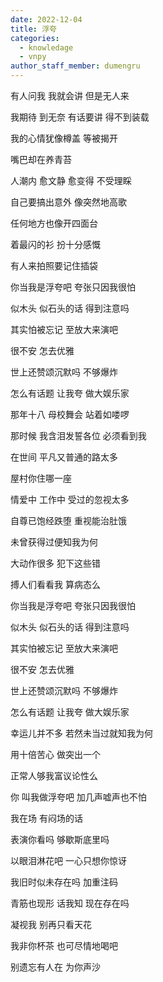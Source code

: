 ```yaml
---
date: 2022-12-04
title: 浮夸
categories:
  - knowledage
  - vnpy
author_staff_member: dumengru
---
```


有人问我 我就会讲 但是无人来

我期待 到无奈 有话要讲 得不到装载

我的心情犹像樽盖 等被揭开

嘴巴却在养青苔

人潮内 愈文静 愈变得 不受理睬

自己要搞出意外 像突然地高歌

任何地方也像开四面台

着最闪的衫 扮十分感慨

有人来拍照要记住插袋

你当我是浮夸吧 夸张只因我很怕

似木头 似石头的话 得到注意吗

其实怕被忘记 至放大来演吧

很不安 怎去优雅

世上还赞颂沉默吗 不够爆炸

怎么有话题 让我夸 做大娱乐家

那年十八 母校舞会 站着如喽啰

那时候 我含泪发誓各位 必须看到我

在世间 平凡又普通的路太多

屋村你住哪一座

情爱中 工作中 受过的忽视太多

自尊已饱经跌堕 重视能治肚饿

未曾获得过便知我为何

大动作很多 犯下这些错

搏人们看看我 算病态么

你当我是浮夸吧 夸张只因我很怕

似木头 似石头的话 得到注意吗

其实怕被忘记 至放大来演吧

很不安 怎去优雅

世上还赞颂沉默吗 不够爆炸

怎么有话题 让我夸 做大娱乐家

幸运儿并不多 若然未当过就知我为何

用十倍苦心 做突出一个

正常人够我富议论性么

你 叫我做浮夸吧 加几声嘘声也不怕

我在场 有闷场的话

表演你看吗 够歇斯底里吗

以眼泪淋花吧 一心只想你惊讶

我旧时似未存在吗 加重注码

青筋也现形 话我知 现在存在吗

凝视我 别再只看天花

我非你杯茶 也可尽情地喝吧

别遗忘有人在 为你声沙
